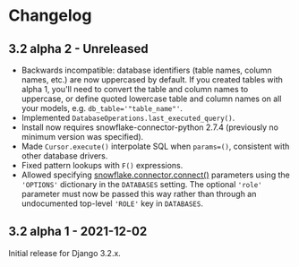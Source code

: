 # Changelog

## 3.2 alpha 2 - Unreleased

- Backwards incompatible: database identifiers (table names, column names,
  etc.) are now uppercased by default. If you created tables with alpha 1,
  you'll need to convert the table and column names to uppercase, or define
  quoted lowercase table and column names on all your models, e.g.
  `db_table='"table_name"'`.
- Implemented `DatabaseOperations.last_executed_query()`.
- Install now requires snowflake-connector-python 2.7.4 (previously no minimum
  version was specified).
- Made `Cursor.execute()` interpolate SQL when `params=()`, consistent with
  other database drivers.
- Fixed pattern lookups with `F()` expressions.
- Allowed specifying [snowflake.connector.connect()](https://docs.snowflake.com/en/user-guide/python-connector-api.html#connect)
  parameters using the `'OPTIONS'` dictionary in the `DATABASES` setting. The
  optional `'role'` parameter must now be passed this way rather than through
  an undocumented top-level `'ROLE'` key in `DATABASES`.

## 3.2 alpha 1 - 2021-12-02

Initial release for Django 3.2.x.
